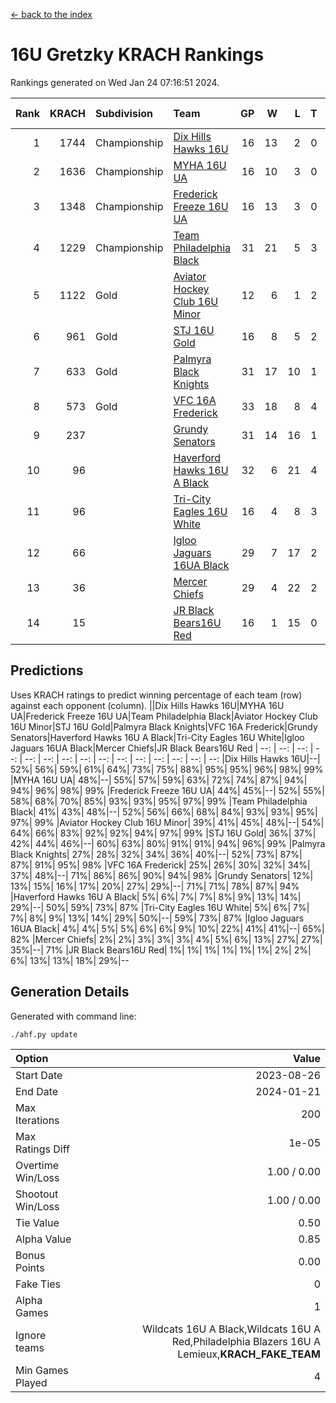 [<- back to the index](readme.md)
# 16U Gretzky KRACH Rankings
Rankings generated on Wed Jan 24 07:16:51 2024.

Rank|KRACH|Subdivision|Team|GP|W|L|T|OTW|OTL|SoS|Exp Wins|Win Diff
---:|---:|:---|:---|---:|---:|---:|---:|---:|---:|---:|---:|---:
1|1744|Championship|[Dix Hills Hawks 16U](https://gamesheetstats.com/seasons/3659/teams/140688/schedule)|16|13|2|0|1|0|336|14.8|-0.0
2|1636|Championship|[MYHA 16U UA](https://gamesheetstats.com/seasons/3659/teams/140695/schedule)|16|10|3|0|2|1|632|12.8|-0.0
3|1348|Championship|[Frederick Freeze 16U UA](https://gamesheetstats.com/seasons/3659/teams/140689/schedule)|16|13|3|0|0|0|369|13.9|0.0
4|1229|Championship|[Team Philadelphia Black](https://gamesheetstats.com/seasons/3659/teams/140698/schedule)|31|21|5|3|1|1|529|24.3|-0.0
5|1122|Gold|[Aviator Hockey Club 16U Minor](https://gamesheetstats.com/seasons/3659/teams/140687/schedule)|12|6|1|2|2|1|528|9.9|0.0
6|961|Gold|[STJ 16U Gold](https://gamesheetstats.com/seasons/3659/teams/140697/schedule)|16|8|5|2|1|0|693|10.8|-0.0
7|633|Gold|[Palmyra Black Knights](https://gamesheetstats.com/seasons/3659/teams/140696/schedule)|31|17|10|1|3|0|527|21.4|0.0
8|573|Gold|[VFC 16A Frederick](https://gamesheetstats.com/seasons/3659/teams/140700/schedule)|33|18|8|4|0|3|635|20.8|-0.0
9|237||[Grundy Senators](https://gamesheetstats.com/seasons/3659/teams/140690/schedule)|31|14|16|1|0|0|598|15.4|0.0
10|96||[Haverford Hawks 16U A Black](https://gamesheetstats.com/seasons/3659/teams/140691/schedule)|32|6|21|4|0|1|709|8.9|0.0
11|96||[Tri-City Eagles 16U White](https://gamesheetstats.com/seasons/3659/teams/140699/schedule)|16|4|8|3|0|1|360|6.4|0.0
12|66||[Igloo Jaguars 16UA Black](https://gamesheetstats.com/seasons/3659/teams/140692/schedule)|29|7|17|2|0|3|633|8.9|0.0
13|36||[Mercer Chiefs](https://gamesheetstats.com/seasons/3659/teams/140694/schedule)|29|4|22|2|1|0|628|6.9|0.0
14|15||[JR Black Bears16U Red](https://gamesheetstats.com/seasons/3659/teams/140693/schedule)|16|1|15|0|0|0|356|1.9|0.0

## Predictions
Uses KRACH ratings to predict winning percentage of each team (row) against each opponent (column).
||Dix Hills Hawks 16U|MYHA 16U UA|Frederick Freeze 16U UA|Team Philadelphia Black|Aviator Hockey Club 16U Minor|STJ 16U Gold|Palmyra Black Knights|VFC 16A Frederick|Grundy Senators|Haverford Hawks 16U A Black|Tri-City Eagles 16U White|Igloo Jaguars 16UA Black|Mercer Chiefs|JR Black Bears16U Red
| --: | --: | --: | --: | --: | --: | --: | --: | --: | --: | --: | --: | --: | --: | --: 
|Dix Hills Hawks 16U|--| 52%| 56%| 59%| 61%| 64%| 73%| 75%| 88%| 95%| 95%| 96%| 98%| 99%
|MYHA 16U UA| 48%|--| 55%| 57%| 59%| 63%| 72%| 74%| 87%| 94%| 94%| 96%| 98%| 99%
|Frederick Freeze 16U UA| 44%| 45%|--| 52%| 55%| 58%| 68%| 70%| 85%| 93%| 93%| 95%| 97%| 99%
|Team Philadelphia Black| 41%| 43%| 48%|--| 52%| 56%| 66%| 68%| 84%| 93%| 93%| 95%| 97%| 99%
|Aviator Hockey Club 16U Minor| 39%| 41%| 45%| 48%|--| 54%| 64%| 66%| 83%| 92%| 92%| 94%| 97%| 99%
|STJ 16U Gold| 36%| 37%| 42%| 44%| 46%|--| 60%| 63%| 80%| 91%| 91%| 94%| 96%| 99%
|Palmyra Black Knights| 27%| 28%| 32%| 34%| 36%| 40%|--| 52%| 73%| 87%| 87%| 91%| 95%| 98%
|VFC 16A Frederick| 25%| 26%| 30%| 32%| 34%| 37%| 48%|--| 71%| 86%| 86%| 90%| 94%| 98%
|Grundy Senators| 12%| 13%| 15%| 16%| 17%| 20%| 27%| 29%|--| 71%| 71%| 78%| 87%| 94%
|Haverford Hawks 16U A Black|  5%|  6%|  7%|  7%|  8%|  9%| 13%| 14%| 29%|--| 50%| 59%| 73%| 87%
|Tri-City Eagles 16U White|  5%|  6%|  7%|  7%|  8%|  9%| 13%| 14%| 29%| 50%|--| 59%| 73%| 87%
|Igloo Jaguars 16UA Black|  4%|  4%|  5%|  5%|  6%|  6%|  9%| 10%| 22%| 41%| 41%|--| 65%| 82%
|Mercer Chiefs|  2%|  2%|  3%|  3%|  3%|  4%|  5%|  6%| 13%| 27%| 27%| 35%|--| 71%
|JR Black Bears16U Red|  1%|  1%|  1%|  1%|  1%|  1%|  2%|  2%|  6%| 13%| 13%| 18%| 29%|--

## Generation Details

Generated with command line:
```
./ahf.py update
```

| Option | Value |
| :----- | ----: |
| Start Date | 2023-08-26 |
| End Date | 2024-01-21 |
| Max Iterations | 200 |
| Max Ratings Diff | 1e-05 |
| Overtime Win/Loss | 1.00 / 0.00 |
| Shootout Win/Loss | 1.00 / 0.00 |
| Tie Value | 0.50 |
| Alpha Value | 0.85 |
| Bonus Points | 0.00 |
| Fake Ties | 0 |
| Alpha Games | 1 |
| Ignore teams | Wildcats 16U A Black,Wildcats 16U A Red,Philadelphia Blazers 16U A Lemieux,__KRACH_FAKE_TEAM__ |
| Min Games Played | 4 |

